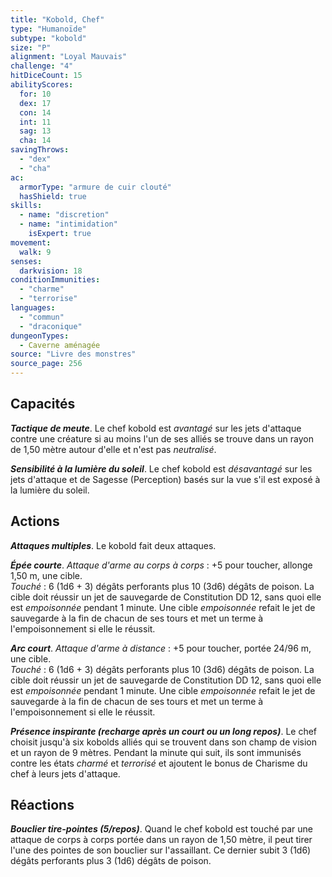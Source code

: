 ```yaml
---
title: "Kobold, Chef"
type: "Humanoïde"
subtype: "kobold"
size: "P"
alignment: "Loyal Mauvais"
challenge: "4"
hitDiceCount: 15
abilityScores:
  for: 10
  dex: 17
  con: 14
  int: 11
  sag: 13
  cha: 14
savingThrows: 
  - "dex"
  - "cha"
ac: 
  armorType: "armure de cuir clouté"
  hasShield: true
skills: 
  - name: "discretion"
  - name: "intimidation"
    isExpert: true
movement: 
  walk: 9
senses: 
  darkvision: 18
conditionImmunities: 
  - "charme"
  - "terrorise"
languages: 
  - "commun"
  - "draconique"
dungeonTypes:
  - Caverne aménagée
source: "Livre des monstres"
source_page: 256
---
```

## Capacités
_**Tactique de meute**_. Le chef kobold est _avantagé_ sur les jets d'attaque contre une créature si au moins l'un de ses alliés se trouve dans un rayon de 1,50 mètre autour d'elle et n'est pas _neutralisé_.

_**Sensibilité à la lumière du soleil**_. Le chef kobold est _désavantagé_ sur les jets d'attaque et de Sagesse (Perception) basés sur la vue s'il est exposé à la lumière du soleil.

## Actions
_**Attaques multiples**_. Le kobold fait deux attaques.

_**Épée courte**_. _Attaque d'arme au corps à corps_ : +5 pour toucher, allonge 1,50 m, une cible.  
_Touché_ : 6 (1d6 + 3) dégâts perforants plus 10 (3d6) dégâts de poison. La cible doit réussir un jet de sauvegarde de Constitution DD 12, sans quoi elle est _empoisonnée_ pendant 1 minute. Une cible _empoisonnée_ refait le jet de sauvegarde à la fin de chacun de ses tours et met un terme à l'empoisonnement si elle le réussit.

_**Arc court**_. _Attaque d'arme à distance_ : +5 pour toucher, portée 24/96 m, une cible.  
_Touché_ : 6 (1d6 + 3) dégâts perforants plus 10 (3d6) dégâts de poison. La cible doit réussir un jet de sauvegarde de Constitution DD 12, sans quoi elle est _empoisonnée_ pendant 1 minute. Une cible _empoisonnée_ refait le jet de sauvegarde à la fin de chacun de ses tours et met un terme à l'empoisonnement si elle le réussit.

_**Présence inspirante (recharge après un court ou un long repos)**_. Le chef choisit jusqu'à six kobolds alliés qui se trouvent dans son champ de vision et un rayon de 9 mètres. Pendant la minute qui suit, ils sont immunisés contre les états _charmé_ et _terrorisé_ et ajoutent le bonus de Charisme du chef à leurs jets d'attaque.

## Réactions
_**Bouclier tire-pointes (5/repos)**_. Quand le chef kobold est touché par une attaque de corps à corps portée dans un rayon de 1,50 mètre, il peut tirer l'une des pointes de son bouclier sur l'assaillant. Ce dernier subit 3 (1d6) dégâts perforants plus 3 (1d6) dégâts de poison.
